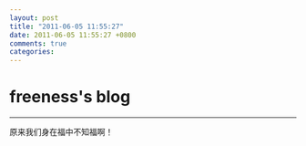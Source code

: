```yaml
---
layout: post
title: "2011-06-05 11:55:27"
date: 2011-06-05 11:55:27 +0800
comments: true
categories: 
---
```


# freeness's blog

----------

>
原来我们身在福中不知福啊！